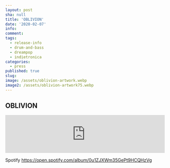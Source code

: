 ```yaml
---
layout: post
sha: null
title: 'OBLIVION'
date: '2020-02-07'
info: 
comment: 
tags:
  - release-info
  - drum-and-bass
  - dreampop
  - indietronica
categories:
  - press
published: true
slug: 
image: /assets/oblivion-artwork.webp
image2: /assets/oblivion-artwork75.webp
---
```


## OBLIVION

<iframe loading="lazy" style="border: 0; width: 100%; height: 120px;" src="https://bandcamp.com/EmbeddedPlayer/album=219194279/size=large/bgcol=333333/linkcol=e99708/tracklist=false/artwork=small/transparent=true/" seamless><a href="https://sparkdnb.bandcamp.com/album/oblivion">OBLIVION by SFSQ</a></iframe>


Spotify
https://open.spotify.com/album/0u1ZJXWm35GePt9HCQHzVg